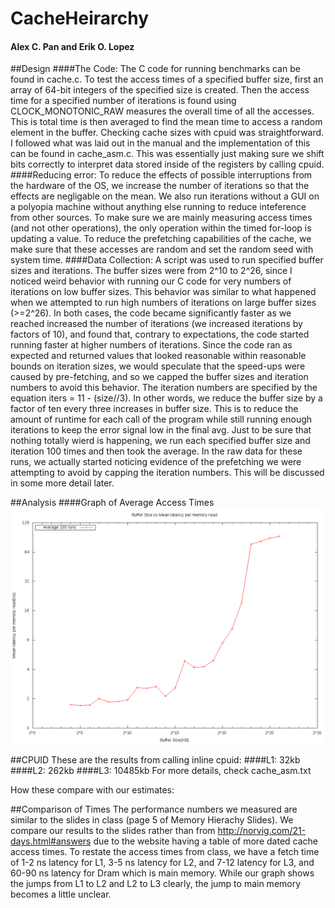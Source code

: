 # CacheHeirarchy
#### Alex C. Pan and Erik O. Lopez

##Design
####The Code:
The C code for running benchmarks can be found in cache.c. To test the access times of a specified buffer size, first an array of 64-bit integers of the specified size is created. Then the access time for a specified number of iterations is found using CLOCK_MONOTONIC_RAW measures the overall time of all the accesses. This is total time is then averaged to find the mean time to access a random element in the buffer.
Checking cache sizes with cpuid was straightforward. I followed what was laid out in the manual and the implementation of this can be found in cache_asm.c. This was essentially just making sure we shift bits correctly to interpret data stored inside of the registers by calling cpuid.
####Reducing error:
To reduce the effects of possible interruptions from the hardware of the OS, we increase the number of iterations so that the effects are negligable on the mean. We also run iterations without a GUI on a polyopia machine without anything else running to reduce inteference from other sources. To make sure we are mainly measuring access times (and not other operations), the only operation within the timed for-loop is updating a value. To reduce the prefetching capabilities of the cache, we make sure that these accesses are random and set the random seed with system time.
####Data Collection:
A script was used to run specified buffer sizes and iterations. The buffer sizes were from 2^10 to 2^26, since I noticed weird behavior with running our C code for very numbers of iterations on low buffer sizes. This behavior was similar to what happened when we attempted to run high numbers of iterations on large buffer sizes (>=2^26). In both cases, the code became significantly faster as we reached increased the number of iterations (we increased iterations by factors of 10), and found that, contrary to expectations, the code started running faster at higher numbers of iterations. Since the code ran as expected and returned values that looked reasonable within reasonable bounds on iteration sizes, we would speculate that the speed-ups were caused by pre-fetching, and so we capped the buffer sizes and iteration numbers to avoid this behavior. 
The iteration numbers are specified by the equation iters = 11 - (size//3). In other words, we reduce the buffer size by a factor of ten every three increases in buffer size. This is to reduce the amount of runtime for each call of the program while still running enough iterations to keep the error signal low in the final avg.
Just to be sure that nothing totally wierd is happening, we run each specified buffer size and iteration 100 times and then took the average. In the raw data for these runs, we actually started noticing evidence of the prefetching we were attempting to avoid by capping the iteration numbers. This will be discussed in some more detail later.

##Analysis
####Graph of Average Access Times
![alt tag](https://github.com/apanana/CacheHeirarchy/blob/master/Graph.png)


##CPUID
These are the results from calling inline cpuid:
####L1: 32kb
####L2: 262kb
####L3: 10485kb
For more details, check cache_asm.txt 

How these compare with our estimates:


##Comparison of Times
The performance numbers we measured are similar to the slides in class (page 5 of Memory Hierachy Slides). We compare our results to the slides rather than from http://norvig.com/21-days.html#answers due to the website having a table of more dated cache access times. To restate the access times from class, we have a fetch time of 1-2 ns latency for L1, 3-5 ns latency for L2, and 7-12 latency for L3, and 60-90 ns latency for Dram which is main memory. While our graph shows the jumps from L1 to L2 and L2 to L3 clearly, the jump to main memory becomes a little unclear.
